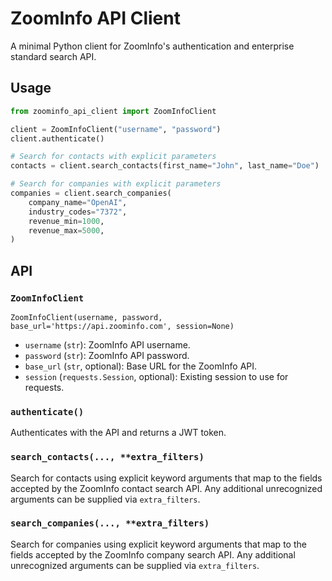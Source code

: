 # ZoomInfo API Client

A minimal Python client for ZoomInfo's authentication and enterprise standard search API.

## Usage

```python
from zoominfo_api_client import ZoomInfoClient

client = ZoomInfoClient("username", "password")
client.authenticate()

# Search for contacts with explicit parameters
contacts = client.search_contacts(first_name="John", last_name="Doe")

# Search for companies with explicit parameters
companies = client.search_companies(
    company_name="OpenAI",
    industry_codes="7372",
    revenue_min=1000,
    revenue_max=5000,
)
```

## API

### `ZoomInfoClient`

`ZoomInfoClient(username, password, base_url='https://api.zoominfo.com', session=None)`

- `username` (`str`): ZoomInfo API username.
- `password` (`str`): ZoomInfo API password.
- `base_url` (`str`, optional): Base URL for the ZoomInfo API.
- `session` (`requests.Session`, optional): Existing session to use for requests.

### `authenticate()`

Authenticates with the API and returns a JWT token.

### `search_contacts(..., **extra_filters)`

Search for contacts using explicit keyword arguments that map to the fields
accepted by the ZoomInfo contact search API. Any additional unrecognized
arguments can be supplied via `extra_filters`.

### `search_companies(..., **extra_filters)`

Search for companies using explicit keyword arguments that map to the fields
accepted by the ZoomInfo company search API. Any additional unrecognized
arguments can be supplied via `extra_filters`.
